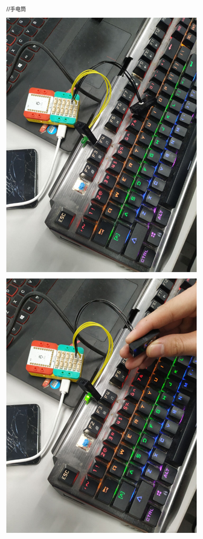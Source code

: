 //手电筒


![手电筒](https://github.com/shiep18/embai19/blob/master/zs/2.1.jpg)

![手电筒](https://github.com/shiep18/embai19/blob/master/zs/2.2.jpg)
